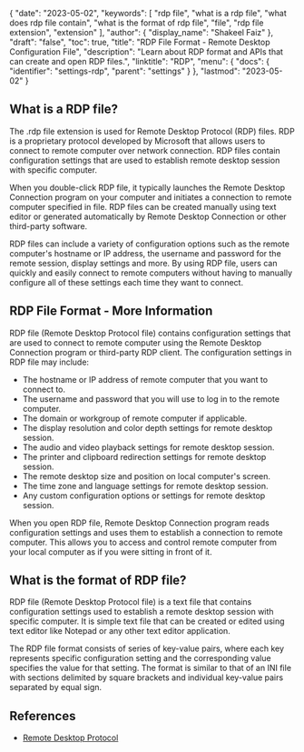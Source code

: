 {
  "date": "2023-05-02",
  "keywords": [
    "rdp file",
    "what is a rdp file",
    "what does rdp file contain",
    "what is the format of rdp file",
    "file",
    "rdp file extension",
    "extension"
  ],
  "author": {
    "display_name": "Shakeel Faiz"
  },
  "draft": "false",
  "toc": true,
  "title": "RDP File Format - Remote Desktop Configuration File",
  "description": "Learn about RDP format and APIs that can create and open RDP files.",
  "linktitle": "RDP",
  "menu": {
    "docs": {
      "identifier": "settings-rdp",
      "parent": "settings"
    }
  },
  "lastmod": "2023-05-02"
}

## What is a RDP file?

The .rdp file extension is used for Remote Desktop Protocol (RDP) files. RDP is a proprietary protocol developed by Microsoft that allows users to connect to remote computer over network connection. RDP files contain configuration settings that are used to establish remote desktop session with specific computer.

When you double-click RDP file, it typically launches the Remote Desktop Connection program on your computer and initiates a connection to remote computer specified in file. RDP files can be created manually using text editor or generated automatically by Remote Desktop Connection or other third-party software.

RDP files can include a variety of configuration options such as the remote computer's hostname or IP address, the username and password for the remote session, display settings and more. By using RDP file, users can quickly and easily connect to remote computers without having to manually configure all of these settings each time they want to connect.

## RDP File Format - More Information

RDP file (Remote Desktop Protocol file) contains configuration settings that are used to connect to remote computer using the Remote Desktop Connection program or third-party RDP client. The configuration settings in RDP file may include:

- The hostname or IP address of remote computer that you want to connect to.
- The username and password that you will use to log in to the remote computer.
- The domain or workgroup of remote computer if applicable.
- The display resolution and color depth settings for remote desktop session.
- The audio and video playback settings for remote desktop session.
- The printer and clipboard redirection settings for remote desktop session.
- The remote desktop size and position on local computer's screen.
- The time zone and language settings for remote desktop session.
- Any custom configuration options or settings for remote desktop session.

When you open RDP file, Remote Desktop Connection program reads configuration settings and uses them to establish a connection to remote computer. This allows you to access and control remote computer from your local computer as if you were sitting in front of it.

## What is the format of RDP file?

RDP file (Remote Desktop Protocol file) is a text file that contains configuration settings used to establish a remote desktop session with specific computer. It is simple text file that can be created or edited using text editor like Notepad or any other text editor application.

The RDP file format consists of series of key-value pairs, where each key represents specific configuration setting and the corresponding value specifies the value for that setting. The format is similar to that of an INI file with sections delimited by square brackets and individual key-value pairs separated by equal sign.

## References
* [Remote Desktop Protocol](https://en.wikipedia.org/wiki/Remote_Desktop_Protocol)
